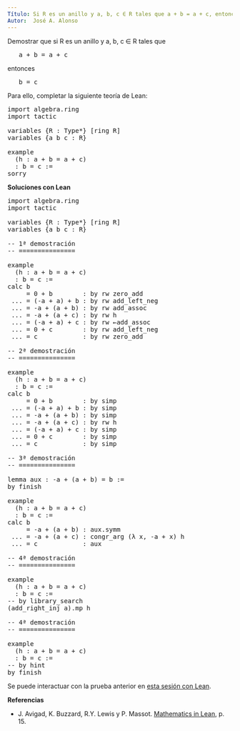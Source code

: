 ```yaml
---
Título: Si R es un anillo y a, b, c ∈ R tales que a + b = a + c, entonces b = c.
Autor:  José A. Alonso
---
```


Demostrar que si R es un anillo y a, b, c ∈ R tales que
<pre lang="text">
   a + b = a + c
</pre>
entonces
<pre lang="text">
   b = c
</pre>

Para ello, completar la siguiente teoría de Lean:

<pre lang="lean">
import algebra.ring
import tactic

variables {R : Type*} [ring R]
variables {a b c : R}

example
  (h : a + b = a + c)
  : b = c :=
sorry
</pre>

<b>Soluciones con Lean</b>

<pre lang="lean">
import algebra.ring
import tactic

variables {R : Type*} [ring R]
variables {a b c : R}

-- 1ª demostración
-- ===============

example
  (h : a + b = a + c)
  : b = c :=
calc b
     = 0 + b        : by rw zero_add
 ... = (-a + a) + b : by rw add_left_neg
 ... = -a + (a + b) : by rw add_assoc
 ... = -a + (a + c) : by rw h
 ... = (-a + a) + c : by rw ←add_assoc
 ... = 0 + c        : by rw add_left_neg
 ... = c            : by rw zero_add

-- 2ª demostración
-- ===============

example
  (h : a + b = a + c)
  : b = c :=
calc b
     = 0 + b        : by simp
 ... = (-a + a) + b : by simp
 ... = -a + (a + b) : by simp
 ... = -a + (a + c) : by rw h
 ... = (-a + a) + c : by simp
 ... = 0 + c        : by simp
 ... = c            : by simp

-- 3ª demostración
-- ===============

lemma aux : -a + (a + b) = b :=
by finish

example
  (h : a + b = a + c)
  : b = c :=
calc b
     = -a + (a + b) : aux.symm
 ... = -a + (a + c) : congr_arg (λ x, -a + x) h
 ... = c            : aux

-- 4ª demostración
-- ===============

example
  (h : a + b = a + c)
  : b = c :=
-- by library_search
(add_right_inj a).mp h

-- 4ª demostración
-- ===============

example
  (h : a + b = a + c)
  : b = c :=
-- by hint
by finish
</pre>

Se puede interactuar con la prueba anterior en <a href="https://leanprover-community.github.io/lean-web-editor/#url=https://raw.githubusercontent.com/jaalonso/Calculemus/main/src/Cancelativa_de_la_suma_por_la_izquierda.lean" rel="noopener noreferrer" target="_blank">esta sesión con Lean</a>.

<b>Referencias</b>

+ J. Avigad, K. Buzzard, R.Y. Lewis y P. Massot. [Mathematics in Lean](https://bit.ly/3U4UjBk), p. 15.
